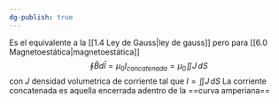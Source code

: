 ```yaml
---
dg-publish: true
---
```

Es el equivalente a la [[1.4 Ley de Gauss|ley de gauss]] pero para [[6.0 Magnetoestática|magnetoestática]]
$$\oint \bar{B} d\bar{l} = \mu_{0} I_{concatenada}=\mu_{0} \iint J\,dS$$
con $J$ densidad volumetrica de corriente tal que $I = \iint J\,dS$
La corriente concatenada es aquella encerrada adentro de la ==curva amperiana==
